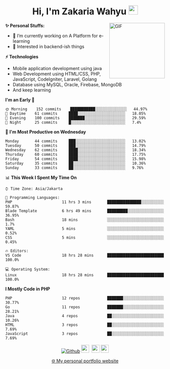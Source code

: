 <h1 align="center">Hi, I'm Zakaria Wahyu <img src="https://github.com/TheDudeThatCode/TheDudeThatCode/blob/master/Assets/Hi.gif" width="29px"></h1>

<img align="right" alt="GIF" height="175px" src="https://www.nayakapratama.co.id/wp-content/uploads/2019/07/Website-Maintenance.gif" />

**✨ Personal Stuffs:**
- 🔭 I’m currently working on A Platform for e-learning 
- 🌱 Interested in backend-ish things

**⚡ Technologies**
- Mobile application development using java
- Web Development using HTML/CSS, PHP, JavaScript, CodeIgniter, Laravel, Golang
- Database using MySQL, Oracle, Firebase, MongoDB
- And keep learning

<!--START_SECTION:waka-->
**I'm an Early 🐤** 

```text
🌞 Morning    152 commits    ███████████░░░░░░░░░░░░░░   44.97% 
🌆 Daytime    61 commits     ████░░░░░░░░░░░░░░░░░░░░░   18.05% 
🌃 Evening    100 commits    ███████░░░░░░░░░░░░░░░░░░   29.59% 
🌙 Night      25 commits     █░░░░░░░░░░░░░░░░░░░░░░░░   7.4%

```
📅 **I'm Most Productive on Wednesday** 

```text
Monday       44 commits     ███░░░░░░░░░░░░░░░░░░░░░░   13.02% 
Tuesday      50 commits     ███░░░░░░░░░░░░░░░░░░░░░░   14.79% 
Wednesday    62 commits     ████░░░░░░░░░░░░░░░░░░░░░   18.34% 
Thursday     60 commits     ████░░░░░░░░░░░░░░░░░░░░░   17.75% 
Friday       54 commits     ████░░░░░░░░░░░░░░░░░░░░░   15.98% 
Saturday     35 commits     ██░░░░░░░░░░░░░░░░░░░░░░░   10.36% 
Sunday       33 commits     ██░░░░░░░░░░░░░░░░░░░░░░░   9.76%

```


📊 **This Week I Spent My Time On** 

```text
⌚︎ Time Zone: Asia/Jakarta

💬 Programming Languages: 
PHP                      11 hrs 3 mins       ███████████████░░░░░░░░░░   59.87% 
Blade Template           6 hrs 49 mins       █████████░░░░░░░░░░░░░░░░   36.95% 
Bash                     18 mins             ░░░░░░░░░░░░░░░░░░░░░░░░░   1.7% 
YAML                     5 mins              ░░░░░░░░░░░░░░░░░░░░░░░░░   0.52% 
CSS                      5 mins              ░░░░░░░░░░░░░░░░░░░░░░░░░   0.45%

🔥 Editors: 
VS Code                  18 hrs 28 mins      █████████████████████████   100.0%

💻 Operating System: 
Linux                    18 hrs 28 mins      █████████████████████████   100.0%

```

**I Mostly Code in PHP** 

```text
PHP                      12 repos            ███████░░░░░░░░░░░░░░░░░░   30.77% 
Go                       11 repos            ███████░░░░░░░░░░░░░░░░░░   28.21% 
Java                     4 repos             ██░░░░░░░░░░░░░░░░░░░░░░░   10.26% 
HTML                     3 repos             ██░░░░░░░░░░░░░░░░░░░░░░░   7.69% 
JavaScript               3 repos             ██░░░░░░░░░░░░░░░░░░░░░░░   7.69%

```



<!--END_SECTION:waka-->

<p align="center">
<a href="https://github.com/zakariawahyu" target="_blank"><img alt="Github" src="https://img.shields.io/badge/GitHub-%2312100E.svg?&style=for-the-badge&logo=Github&logoColor=white" /></a>
<a href="https://www.twitter.com/_zakariawahyu"><img src="https://img.shields.io/badge/twitter-%231DA1F2.svg?&style=for-the-badge&logo=twitter&logoColor=white" height=25></a> 
<a href="https://www.linkedin.com/in/zakariawahyu"><img src="https://img.shields.io/badge/linkedin-%230077B5.svg?&style=for-the-badge&logo=linkedin&logoColor=white" height=25></a> 
<a href="https://www.instagram.com/_zakariawahyu"><img src="https://img.shields.io/badge/instagram-%23E4405F.svg?&style=for-the-badge&logo=instagram&logoColor=white" height=25></a></p>
<p align="center"><a href="https://www.zakariawahyu.com" target="_blank">🌐 My personal portfolio website</a></p>
